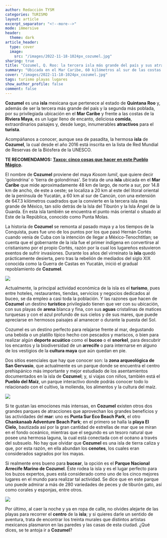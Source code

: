 ```yaml
---
author: Redacción TYSM
categories: TURISMO
layout: article
excerpt_separator: "<!--more-->"
mode: immersive
header:
  theme: dark
article_header:
  type: cover
  image:
    src: "/images/2022-11-18-1024px_cozumel.jpg"
sharing: true
title: "Cozumel, Q. Roo: la tercera isla más grande del país y sus atractivos turísticos"
summary: "Ubicada en el Mar Caribe, 60 kilómetros al sur de las costas de Cancún, "
cover: "/images/2022-11-18-1024px_cozumel.jpg"
tags: turismo playas lugares
show_author_profile: false
comment: false
---
```


**Cozumel** es una **isla** mexicana que pertenece al estado de **Quintana Roo** y, además de ser la tercera más grande del país y la segunda más poblada, por su privilegiada ubicación en el **Mar Caribe** y frente a las costas de la **Riviera Maya**, es un lugar lleno de encanto, deliciosa **comida**, extraordinarios paisajes y, desde luego, innumerables **atractivos** para el **turista**.

Acompáñanos a conocer, aunque sea de pasadita, la hermosa **isla** de **Cozumel**, la cual desde el año 2016 está inscrita en la lista de Red Mundial de Reservas de la Biósfera de la UNESCO.

**TE RECOMENDAMOS:** [**Taxco: cinco cosas que hacer en este Pueblo Mágico**](https://blog.tonoysumariachi.com/turismo/2022/04/22/taxco-de-alarcon-cinco-cosas-que-hacer.html)**.**

El nombre de **Cozumel** proviene del maya _Kosom lumil_, que quiere decir 'golondrina' o 'tierra de golondrinas'. Se trata de una **isla** ubicada en el **Mar Caribe** que mide aproximadamente 48 km de largo, de norte a sur, por 14.8 km de ancho, de este a oeste; se localiza a 20 km al este del litoral oriental de la península de Yucatán, a 60 km al sur de Cancún, con una extensión de 647.3 kilómetros cuadrados que la convierte en la tercera isla más grande de México, tan sólo detrás de la Isla del Tiburón y la Isla Ángel de la Guarda. En esta isla también se encuentra el punto más oriental o situado al Este de la República, conocido como Punta Molas.

La historia de **Cozumel** se remonta al pasado maya y a los tiempos de la Conquista, pues fue uno de los puntos por los que pasó Hernán Cortés cuando venía de Cuba con la intención de llegar a México-Tenochtitlan; se cuenta que el gobernante de la isla fue el primer indígena en convertirse al cristianismo por el propio Cortés, razón por la cual los lugareños estuvieron exentos de sufrir invasiones. Durante los años del virreinato la **isla** quedó prácticamente desierta, pero tras la rebelión de mediados del siglo XIX conocida como la Guerra de Castas en Yucatán, inició el gradual repoblamiento de **Cozumel**.

![](https://upload.wikimedia.org/wikipedia/commons/3/32/Cozumel_Punta_Morena_Beach.JPG)

Actualmente, la principal actividad económica de la isla es el **turismo**, pues entre hoteles, restaurantes, tiendas, servicios y negocios dedicados al buceo, se da empleo a casi toda la población. Y las razones que hacen de **Cozumel** un destino **turístico** privilegiado tienen que ver con su ubicación, con sus playas de **arena** blanca y fina, con sus **aguas** cristalinas de matices turquesas y con el azul profundo de sus cielos y de sus mares, que puede apreciarse en hermosos paisajes al amanecer o durante la puesta del Sol.

Cozumel es un destino perfecto para relajarse frente al mar, degustando una bebida o un platillo típico hecho con pescados y mariscos, o bien para realizar algún **deporte acuático** como el **buceo** o el **snorkel**, para descubrir los encantos y la biodiversidad de un **arrecife** o para internarse en alguno de los vestigios de la **cultura maya** que aún quedan en pie.

Dos sitios esenciales que hay que conocer son: la **zona arqueológica de San Gervasio**, que actualmente es un parque donde se encuentra el centro prehispánico más importante y mejor estudiado de los asentamientos documentados en la isla de **Cozumel**; y, si viajas con niños, también está el **Pueblo del Maíz**, un parque interactivo donde podrás conocer todo lo relacionado con el cultivo, la molienda, los alimentos y la cultura del maíz.

![](https://upload.wikimedia.org/wikipedia/commons/thumb/d/d9/Cozumel%2C_San_Gervasio_-_panoramio.jpg/1024px-Cozumel%2C_San_Gervasio_-_panoramio.jpg)

Si te gustan las emociones más intensas, en **Cozumel** existen otros dos grandes parques de atracciones que aprovechan los grandes beneficios y las actividades del **mar**: uno es **Punta Sur Eco Beach Park**, el otro **Chankanaab Adventure Beach Park**; en el primero se halla la **playa El Cielo,** bautizada así por la gran cantidad de estrellas de mar que se miran en el fondo oceánico, mientras que el segundo es un tesoro natural que posee una hermosa laguna, la cual está conectada con el océano a través del subsuelo. No hay que olvidar que **Cozumel** es una isla de tierra caliza y que, por esta razón, en ella abundan los **cenotes**, los cuales eran considerados sagrados por los mayas.

Si realmente eres bueno para **bucear**, la opción es el **Parque Nacional Arrecife Marino de Cozumel**. Éste rodea la isla y es el lugar perfecto para los buzos expertos, pues está considerado como uno de los cinco mejores lugares en el mundo para realizar tal actividad. Se dice que en este parque uno puede admirar a más de 280 variedades de peces y de tiburón gato, así como corales y esponjas, entre otros.

![](https://upload.wikimedia.org/wikipedia/commons/thumb/6/63/Arrecifes_de_Cozumel_National_Park.jpg/1024px-Arrecifes_de_Cozumel_National_Park.jpg)

Por último, al caer la noche y ya en ropa de calle, no olvides alejarte de las playas para recorrer el **centro** de la **isla**; y si quieres darle un sentido de aventura, trata de encontrar los treinta murales que distintos artistas mexicanos plasmaron en las paredes y las casas de esta ciudad. ¿Qué dices, se te antoja ir a **Cozumel**?

